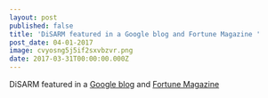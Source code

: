 ```yaml
---
layout: post
published: false
title: 'DiSARM featured in a Google blog and Fortune Magazine '
post_date: 04-01-2017
image: cvyosng5j5if2sxvbzvr.png
date: 2017-03-31T00:00:00.000Z
---
```

DiSARM featured in a [Google blog](https://blog.google/products/maps/how-maps-and-machine-learning-are-helping-eliminate-malaria/) and [Fortune Magazine](http://fortune.com/2017/04/25/google-machine-learning-malaria/)
